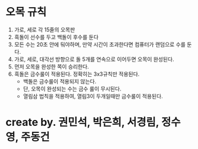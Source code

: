 # 오목 규칙

1. 가로, 세로 각 15줄의 오목판
2. 흑돌이 선수를 두고 백돌이 후수를 둔다
3. 모든 수는 20초 안에 둬야하며, 만약 시간이 초과한다면 컴퓨터가 랜덤으로 수를 둔다.
4. 가로, 세로, 대각선 방향으로 돌 5개를 연속으로 이어두면 오목이 완성된다.
5. 먼저 오목을 완성한 쪽이 승리한다.
6. 흑돌은 금수룰이 적용된다. 정확히는 3x3규칙만 적용된다.
   - 백돌은 금수룰이 적용되지 않는다.
   - 단, 오목이 완성되는 수는 금수 룰이 무시된다.
   - 열림삼 법칙을 적용하여, 열림3이 두개일때만 금수룰이 적용된다.


# create by. 권민석, 박은희, 서경림, 정수영, 주동건